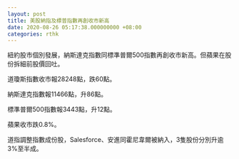 ```yaml
---
layout: post
title: 美股納指及標普指數再創收市新高
date: 2020-08-26 05:17:38.000000000 +08:00
categories: rthk
---
```


紐約股市個別發展，納斯達克指數同標準普爾500指數再創收市新高。但蘋果在股份拆細前股價回吐。

道瓊斯指數收市報28248點，跌60點。

納斯達克指數報11466點，升86點。

標準普爾500指數報3443點，升12點。

蘋果收市跌0.8%。

道指調整指數成份股，Salesforce、安進同霍尼韋爾被納入，3隻股份分別升逾3%至半成。
